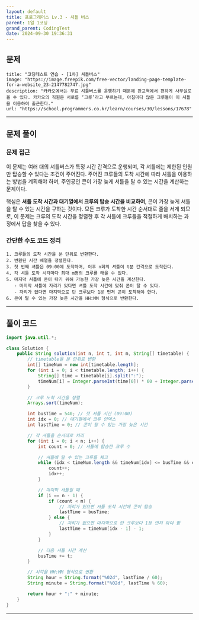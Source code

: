 ```yaml
---
layout: default
title: 프로그래머스 Lv.3 - 셔틀 버스
parent: 1일 1코딩
grand_parent: CodingTest
date: 2024-09-30 19:36:31
---
```


## 문제
```embed
title: "코딩테스트 연습 - [1차] 셔틀버스"
image: "https://image.freepik.com/free-vector/landing-page-template-for-a-website_23-2147782747.jpg"
description: "카카오에서는 무료 셔틀버스를 운행하기 때문에 판교역에서 편하게 사무실로 올 수 있다. 카카오의 직원은 서로를 ‘크루’라고 부르는데, 아침마다 많은 크루들이 이 셔틀을 이용하여 출근한다."
url: "https://school.programmers.co.kr/learn/courses/30/lessons/17678"
```
---
## 문제 풀이
### 문제 접근
이 문제는 여러 대의 셔틀버스가 특정 시간 간격으로 운행되며, 각 셔틀에는 제한된 인원만 탑승할 수 있다는 조건이 주어진다. 주어진 크루들의 도착 시간에 따라 셔틀을 이용하는 방법을 계획해야 하며, 주인공인 콘이 가장 늦게 셔틀을 탈 수 있는 시간을 계산하는 문제이다.

핵심은 **셔틀 도착 시간과 대기열에서 크루의 탑승 시간을 비교하여**, 콘이 가장 늦게 셔틀을 탈 수 있는 시간을 구하는 것이다. 모든 크루가 도착한 시간 순서대로 줄을 서게 되므로, 이 문제는 크루의 도착 시간을 정렬한 후 각 셔틀에 크루들을 적절하게 배치하는 과정에서 답을 찾을 수 있다.
### 간단한 수도 코드 정리
```pseudocode
1. 크루들의 도착 시간을 분 단위로 변환한다.
2. 변환된 시간 배열을 정렬한다.
3. 첫 번째 셔틀은 09:00에 도착하며, 이후 n회의 셔틀이 t분 간격으로 도착한다.
4. 각 셔틀 도착 시각마다 최대 m명의 크루를 태울 수 있다.
5. 마지막 셔틀에 콘이 타기 위해 가능한 가장 늦은 시간을 계산한다.
   - 마지막 셔틀에 자리가 있다면 셔틀 도착 시간에 맞춰 콘이 탈 수 있다.
   - 자리가 없다면 마지막으로 탄 크루보다 1분 먼저 콘이 도착해야 한다.
6. 콘이 탈 수 있는 가장 늦은 시간을 HH:MM 형식으로 반환한다.
```

---
## 풀이 코드
```java
import java.util.*;

class Solution {
    public String solution(int n, int t, int m, String[] timetable) {
        // timetable을 분 단위로 변환
        int[] timeNum = new int[timetable.length];
        for (int i = 0; i < timetable.length; i++) {
            String[] time = timetable[i].split(":");
            timeNum[i] = Integer.parseInt(time[0]) * 60 + Integer.parseInt(time[1]);
        }

        // 크루 도착 시간을 정렬
        Arrays.sort(timeNum);

        int busTime = 540; // 첫 셔틀 시간 (09:00)
        int idx = 0; // 대기열에서 크루 인덱스
        int lastTime = 0; // 콘이 탈 수 있는 가장 늦은 시간

        // 각 셔틀을 순서대로 처리
        for (int i = 0; i < n; i++) {
            int count = 0; // 셔틀에 탑승한 크루 수

            // 셔틀에 탈 수 있는 크루를 체크
            while (idx < timeNum.length && timeNum[idx] <= busTime && count < m) {
                count++;
                idx++;
            }

            // 마지막 셔틀일 때
            if (i == n - 1) {
                if (count < m) {
                    // 자리가 있으면 셔틀 도착 시간에 콘이 탑승
                    lastTime = busTime;
                } else {
                    // 자리가 없으면 마지막으로 탄 크루보다 1분 먼저 와야 함
                    lastTime = timeNum[idx - 1] - 1;
                }
            }

            // 다음 셔틀 시간 계산
            busTime += t;
        }

        // 시각을 HH:MM 형식으로 변환
        String hour = String.format("%02d", lastTime / 60);
        String minute = String.format("%02d", lastTime % 60);

        return hour + ":" + minute;
    }
}
```

---